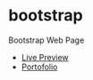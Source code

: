 # bootstrap
 Bootstrap Web Page

 <ul>
 <li>
 <a href="https://codringavan.github.io/bootstrap-web-page/">Live Preview</a>
 </li>
   <li>
 <a href="https://codringavan.github.io/">Portofolio</a>
 </li>
 </ul>